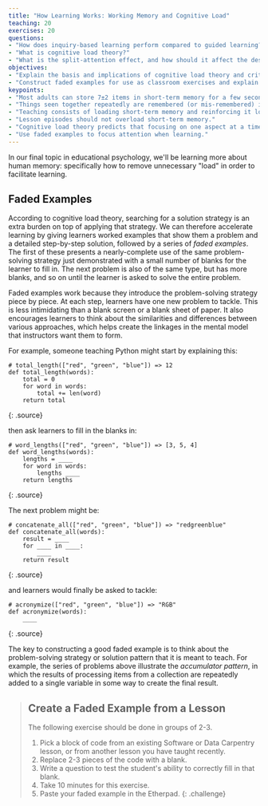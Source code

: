 ```yaml
---
title: "How Learning Works: Working Memory and Cognitive Load"
teaching: 20
exercises: 20
questions:
- "How does inquiry-based learning perform compared to guided learning?"
- "What is cognitive load theory?"
- "What is the split-attention effect, and how should it affect the design of teaching materials?"
objectives:
- "Explain the basis and implications of cognitive load theory and critique it."
- "Construct faded examples for use as classroom exercises and explain the problem-solving strategies those examples illustrate."
keypoints:
- "Most adults can store 7±2 items in short-term memory for a few seconds before loss."  
- "Things seen together repeatedly are remembered (or mis-remembered) in chunks."  
- "Teaching consists of loading short-term memory and reinforcing it long enough for items to be transferred to long-term memory." 
- "Lesson episodes should not overload short-term memory."
- "Cognitive load theory predicts that focusing on one aspect at a time improves learning."
- "Use faded examples to focus attention when learning."
---
```


In our final topic in educational psychology, we'll be learning more about human memory:
specifically how to remove unnecessary "load" in order to facilitate learning.


## Faded Examples

According to cognitive load theory,
searching for a solution strategy is an extra burden
on top of applying that strategy.
We can therefore accelerate learning
by giving learners worked examples that show them a problem and a detailed step-by-step solution,
followed by a series of *faded examples*.
The first of these presents a nearly-complete use of the same problem-solving strategy just demonstrated
with a small number of blanks for the learner to fill in.
The next problem is also of the same type,
but has more blanks,
and so on until the learner is asked to solve the entire problem.

Faded examples work because they introduce the problem-solving strategy piece by piece.
At each step,
learners have one new problem to tackle.
This is less intimidating than a blank screen or a blank sheet of paper.
It also encourages learners to think about the similarities and differences between various approaches,
which helps create the linkages in the mental model that instructors want them to form.

For example,
someone teaching Python might start by explaining this:

~~~
# total_length(["red", "green", "blue"]) => 12
def total_length(words):
    total = 0
    for word in words:
        total += len(word)
    return total
~~~
{: .source}

then ask learners to fill in the blanks in:

~~~
# word_lengths(["red", "green", "blue"]) => [3, 5, 4]
def word_lengths(words):
    lengths = ____
    for word in words:
        lengths ____
    return lengths
~~~
{: .source}

The next problem might be:

~~~
# concatenate_all(["red", "green", "blue"]) => "redgreenblue"
def concatenate_all(words):
    result = ____
    for ____ in ____:
        ____
    return result
~~~~
{: .source}

and learners would finally be asked to tackle:

~~~
# acronymize(["red", "green", "blue"]) => "RGB"
def acronymize(words):
    ____
~~~
{: .source}

The key to constructing a good faded example is to think about the problem-solving strategy
or solution pattern that it is meant to teach.
For example,
the series of problems above illustrate the *accumulator pattern*,
in which the results of processing items from a collection
are repeatedly added to a single variable in some way
to create the final result.

> ## Create a Faded Example from a Lesson
>
> The following exercise should be done in groups of 2-3.
>
> 1.  Pick a block of code from an existing Software or Data Carpentry lesson,
>     or from another lesson you have taught recently.
> 2.  Replace 2-3 pieces of the code with a blank.
> 3.  Write a question to test the student's ability to correctly fill in that blank.
> 4.  Take 10 minutes for this exercise.
> 5.  Paste your faded example in the Etherpad.
{: .challenge}

[cognitive-load-crit]: https://edtechdev.wordpress.com/2009/11/16/cognitive-load-theory-failure/
[kirschner-paper]: http://www.cogtech.usc.edu/publications/kirschner_Sweller_Clark.pdf
[memory-test]: http://cat.xula.edu/thinker/memory/working/serial
[wikipedia-cognitive-load]: https://en.wikipedia.org/wiki/Cognitive_load
[wikipedia-inquiry]: https://en.wikipedia.org/wiki/Inquiry-based_learning
[wikipedia-split-attention]: https://en.wikipedia.org/wiki/Split_attention_effect
